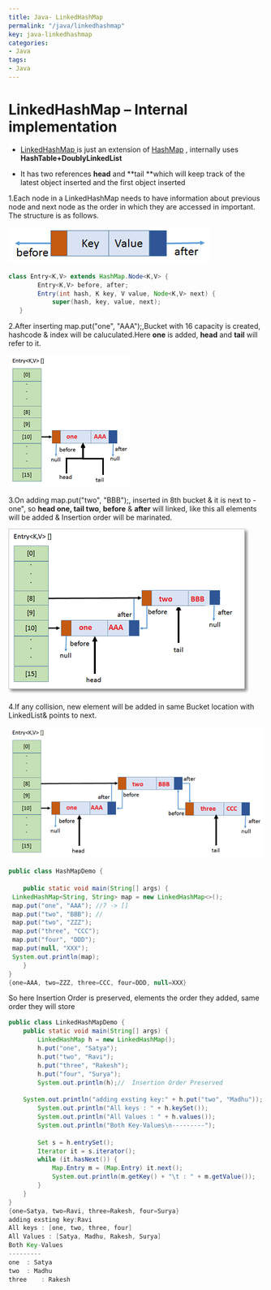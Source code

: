 ```yaml
---
title: Java- LinkedHashMap
permalink: "/java/linkedhashmap"
key: java-linkedhashmap
categories:
- Java
tags:
- Java
---
```


LinkedHashMap – Internal implementation
===========================================

-   [LinkedHashMap ](https://docs.oracle.com/javase/8/docs/api/java/util/LinkedHashMap.html)is
    just an extension
    of [HashMap](https://docs.oracle.com/javase/8/docs/api/java/util/HashMap.html) ,
    internally uses **HashTable+DoublyLinkedList**

-   It has two references **head** and **tail **which will keep track of the
    latest object inserted and the first object inserted

1.Each node in a LinkedHashMap needs to have information about previous node and
next node as the order in which they are accessed in important. The structure is
as follows.

![Structure of Node](media/a2b23caa78f23d047eb672febcd0b1e2.png)
```java
class Entry<K,V> extends HashMap.Node<K,V> {
        Entry<K,V> before, after;
        Entry(int hash, K key, V value, Node<K,V> next) {
            super(hash, key, value, next);
   }
```


2.After inserting map.put("one", "AAA");,Bucket with 16 capacity is created,
hashcode & index will be caluculated.Here **one** is
added, **head** and **tail** will refer to it.

![](media/d9e3683431b0a998e179b5e0a83624f7.png)

3.On adding map.put("two", "BBB");, inserted in 8th bucket & it is next to
-one", so **head one, tail two**, **before** & **after** will linked, like this
all elements will be added & Insertion order will be marinated.

![](media/31fe43add9576a6252d94d22df53ee5d.png)

4.If any collision, new element will be added in same Bucket location with
LinkedList& points to next.

![](media/3216428f49a72636e3122391248aa04e.png)

```java
public class HashMapDemo {

	public static void main(String[] args) {
 LinkedHashMap<String, String> map = new LinkedHashMap<>();
 map.put("one", "AAA"); //7 -> []
 map.put("two", "BBB"); // 
 map.put("two", "ZZZ");
 map.put("three", "CCC");
 map.put("four", "DDD");
 map.put(null, "XXX");	
 System.out.println(map);
	}
}
{one=AAA, two=ZZZ, three=CCC, four=DDD, null=XXX}
```

So here Insertion Order is preserved, elements the order they added, same order
they will store
```java
public class LinkedHashMapDemo {
    public static void main(String[] args) {
        LinkedHashMap h = new LinkedHashMap();
        h.put("one", "Satya");
        h.put("two", "Ravi");
        h.put("three", "Rakesh");
        h.put("four", "Surya");
        System.out.println(h);//  Insertion Order Preserved

    System.out.println("adding exsting key:" + h.put("two", "Madhu"));
        System.out.println("All keys : " + h.keySet());
        System.out.println("All Values : " + h.values());
        System.out.println("Both Key-Values\n---------");

        Set s = h.entrySet();
        Iterator it = s.iterator();
        while (it.hasNext()) {
            Map.Entry m = (Map.Entry) it.next();
            System.out.println(m.getKey() + "\t : " + m.getValue());
        }
    }
}
{one=Satya, two=Ravi, three=Rakesh, four=Surya}
adding exsting key:Ravi
All keys : [one, two, three, four]
All Values : [Satya, Madhu, Rakesh, Surya]
Both Key-Values
---------
one  : Satya
two  : Madhu
three    : Rakesh
```
